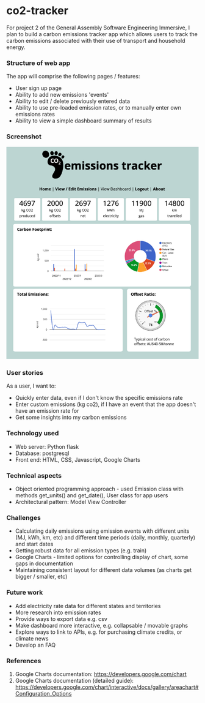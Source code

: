 # co2-tracker
For project 2 of the General Assembly Software Engineering Immersive, I plan to build a carbon emissions tracker app which allows users to track the carbon emissions associated with their use of transport and household energy.


### Structure of web app
The app will comprise the following pages / features:
* User sign up page 
* Ability to add new emissions 'events' 
* Ability to edit / delete previously entered data 
* Ability to use pre-loaded emission rates, or to manually enter own emissions rates 
* Ability to view a simple dashboard summary of results 

### Screenshot
![Screenshot of the co2 tracker dashboard](./static/img/co2-tracker-dashboard.png)


### User stories 
As a user, I want to:
* Quickly enter data, even if I don't know the specific emissions rate 
* Enter custom emissions (kg co2), if I have an event that the app doesn't have an emission rate for 
* Get some insights into my carbon emissions 


### Technology used
* Web server: Python flask
* Database: postgresql 
* Front end: HTML, CSS, Javascript, Google Charts


### Technical aspects
* Object oriented programming approach - used Emission class with methods get_units() and get_date(), User class for app users
* Architectural pattern: Model View Controller


### Challenges
* Calculating daily emissions using emission events with different units (MJ, kWh, km, etc) and different time periods (daily, monthly, quarterly) and start dates
* Getting robust data for all emission types (e.g. train) 
* Google Charts - limited options for controlling display of chart, some gaps in documentation
* Maintaining consistent layout for different data volumes (as charts get bigger / smaller, etc)

### Future work
* Add electricity rate data for different states and territories 
* More research into emission rates
* Provide ways to export data e.g. csv 
* Make dashboard more interactive, e.g. collapsable / movable graphs
* Explore ways to link to APIs, e.g. for purchasing climate credits, or climate news 
* Develop an FAQ


### References
1. Google Charts documentation: https://developers.google.com/chart
2. Google Charts documentation (detailed guide): https://developers.google.com/chart/interactive/docs/gallery/areachart#Configuration_Options 